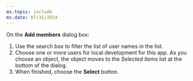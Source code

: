 ```yaml
---
ms.topic: include
ms.date: 07/31/2024
---
```

On the **Add members** dialog box:

1. Use the search box to filter the list of user names in the list.
1. Choose one or more users for local development for this app. As you choose an object, the object moves to the *Selected items* list at the bottom of the dialog.
1. When finished, choose the **Select** button.
